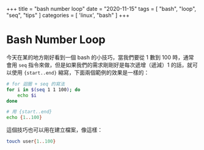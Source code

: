 +++
title = "bash number loop"
date = "2020-11-15"
tags = [ "bash", "loop", "seq", "tips" ]
categories = [ 'linux', "bash" ]
+++

# Bash Number Loop
今天在某的地方剛好看到一個 bash 的小技巧，當我們要從 1 數到 100 時，通常會用 `seq` 指令來做，但是如果我們的需求剛剛好是每次遞增（遞減）1 的話，就可以使用 `{start..end}` 縮寫，下面兩個範例的效果是一樣的：
```bash
# for 迴圈 + seq 的寫法
for i in $(seq 1 1 100); do
	echo $i
done
```
```bash
# 用 {start..end}
echo {1..100}
```

這個技巧也可以用在建立檔案，像這樣：
```bash
touch user{1..100}
```
